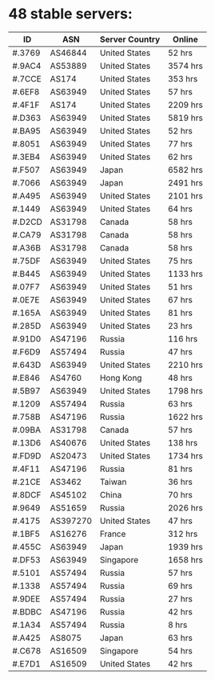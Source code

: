 # 48 stable servers:

| ID | ASN | Server Country | Online |
| ------ | ------ | ------ | ------ |
| #.3769 | AS46844 | United States | 52 hrs |
| #.9AC4 | AS53889 | United States | 3574 hrs |
| #.7CCE | AS174 | United States | 353 hrs |
| #.6EF8 | AS63949 | United States | 57 hrs |
| #.4F1F | AS174 | United States | 2209 hrs |
| #.D363 | AS63949 | United States | 5819 hrs |
| #.BA95 | AS63949 | United States | 52 hrs |
| #.8051 | AS63949 | United States | 77 hrs |
| #.3EB4 | AS63949 | United States | 62 hrs |
| #.F507 | AS63949 | Japan | 6582 hrs |
| #.7066 | AS63949 | Japan | 2491 hrs |
| #.A495 | AS63949 | United States | 2101 hrs |
| #.1449 | AS63949 | United States | 64 hrs |
| #.D2CD | AS31798 | Canada | 58 hrs |
| #.CA79 | AS31798 | Canada | 58 hrs |
| #.A36B | AS31798 | Canada | 58 hrs |
| #.75DF | AS63949 | United States | 75 hrs |
| #.B445 | AS63949 | United States | 1133 hrs |
| #.07F7 | AS63949 | United States | 51 hrs |
| #.0E7E | AS63949 | United States | 67 hrs |
| #.165A | AS63949 | United States | 81 hrs |
| #.285D | AS63949 | United States | 23 hrs |
| #.91D0 | AS47196 | Russia | 116 hrs |
| #.F6D9 | AS57494 | Russia | 47 hrs |
| #.643D | AS63949 | United States | 2210 hrs |
| #.E846 | AS4760 | Hong Kong | 48 hrs |
| #.5B97 | AS63949 | United States | 1798 hrs |
| #.1209 | AS57494 | Russia | 63 hrs |
| #.758B | AS47196 | Russia | 1622 hrs |
| #.09BA | AS31798 | Canada | 57 hrs |
| #.13D6 | AS40676 | United States | 138 hrs |
| #.FD9D | AS20473 | United States | 1734 hrs |
| #.4F11 | AS47196 | Russia | 81 hrs |
| #.21CE | AS3462 | Taiwan | 36 hrs |
| #.8DCF | AS45102 | China | 70 hrs |
| #.9649 | AS51659 | Russia | 2026 hrs |
| #.4175 | AS397270 | United States | 47 hrs |
| #.1BF5 | AS16276 | France | 312 hrs |
| #.455C | AS63949 | Japan | 1939 hrs |
| #.DF53 | AS63949 | Singapore | 1658 hrs |
| #.5101 | AS57494 | Russia | 57 hrs |
| #.1338 | AS57494 | Russia | 69 hrs |
| #.9DEE | AS57494 | Russia | 27 hrs |
| #.BDBC | AS47196 | Russia | 42 hrs |
| #.1A34 | AS57494 | Russia | 8 hrs |
| #.A425 | AS8075 | Japan | 63 hrs |
| #.C678 | AS16509 | Singapore | 54 hrs |
| #.E7D1 | AS16509 | United States | 42 hrs |

